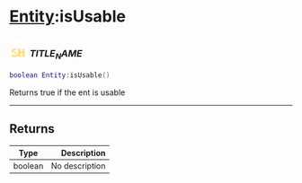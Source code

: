 # [Entity](../entity/README.md):isUsable

### <img src="../../.gitbook/assets/shared.png" width="32" height="32" /> $TITLE_NAME$

```lua
boolean Entity:isUsable()
```

Returns true if the ent is usable<br>

-----------------
## Returns

| Type   | Description |
| ------ | ----------: |
| boolean | No description |
